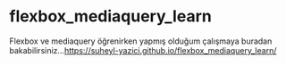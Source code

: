 # flexbox_mediaquery_learn
Flexbox ve mediaquery öğrenirken yapmış olduğum çalışmaya buradan bakabilirsiniz...https://suheyl-yazici.github.io/flexbox_mediaquery_learn/
